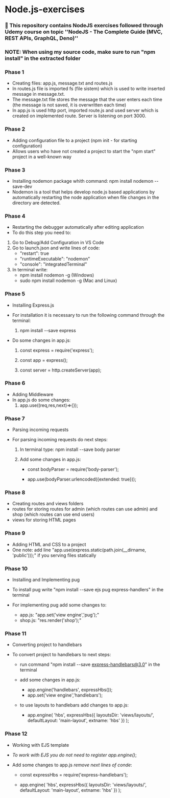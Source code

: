 # Node.js-exercises
### 📝 This repository contains NodeJS exercises followed through Udemy course on topic ''NodeJS - The Complete Guide (MVC, REST APIs, GraphQL, Deno)''

### NOTE: When using my source code, make sure to run "npm install" in the extracted folder


### Phase 1
- Creating files: app.js, message.txt and routes.js
- In routes.js file is imported fs (file sistem) which is used to write inserted message in message.txt. 
- The message.txt file stores the message that the user enters each time (the message is not saved, it is overwritten each time)
- In app.js is used http port, imported route.js and used server which is created on implemented route. Server is listening on port 3000. 

### Phase 2
- Adding configuration file to a project (npm init - for starting configuration)
- Allows users who have not created a project to start the "npm start" project in a well-known way

### Phase 3
- Installing nodemon package whith command: npm install nodemon --save-dev
- Nodemon is a tool that helps develop node.js based applications by automatically restarting the node application when file changes in the directory are detected.

### Phase 4

- Restarting the debugger automatically after editing application
- To do this step you need to:
1. Go to Debug/Add Configuration in VS Code
2. Go to launch.json and write lines of code:
   - "restart": true
   - "runtimeExecutable": "nodemon"
   - "console": "integratedTerminal"
3. In terminal write:
   - npm install nodemon -g (Windows)   
   - sudo npm install nodemon -g (Mac and Linux) 
   
### Phase 5
- Installing Express.js
- For installation it is necessary to run the following command through the terminal:

  1. npm install --save express
  
- Do some changes in app.js:

  1. const  express = require('express');

  2. const  app = express();

  3. const server = http.createServer(app);   
  
### Phase 6
- Adding Middleware 
- In app.js do some changes:
  1. app.use((req,res,next)=>{});
  
### Phase 7

- Parsing incoming requests

- For parsing incoming requests do next steps:
  
  1. In terminal type: npm install --save body parser
  
  2. Add some changes in app.js:
     
	 - const bodyParser = require('body-parser');

     - app.use(bodyParser.urlencoded({extended: true}));
	 
### Phase 8

- Creating routes and views folders
- routes for storing routes for admin (which routes can use admin) and shop (which routes can use end users)
- views for storing HTML pages

### Phase 9

- Adding HTML and CSS to a project
- One note: add line "app.use(express.static(path.join(__dirname, 'public')));" if you serving files statically

### Phase 10

- Installing and Implementing pug

- To install pug write "npm install --save ejs pug express-handlers" in the terminal

- For implementing pug add some changes to:
  
  - app.js: "app.set('view engine','pug');"
  - shop.js: "res.render('shop');"
  
### Phase 11

- Converting project to handlebars

- To convert project to handlebars to next steps:
  
  - run command "npm install --save express-handlebars@3.0" in the terminal
  
  - add some changes in app.js:
     
	- app.engine('handlebars', expressHbs());
	- app.set('view engine','handlebars');

  - to use layouts to handlebars add changes to app.js:
    
	- app.engine(
	  'hbs',
	  expressHbs({
		layoutsDir: 'views/layouts/',
		defaultLayout: 'main-layout',
		extname: 'hbs'
	  })
	);
	

### Phase 12

- Working with EJS template

- *To work with EJS you do not need to register app.engine()*;

- Add some changes to app.js *remove next lines of conde*:
 
  - const expressHbs = require('express-handlebars');
  
  - app.engine(
	  'hbs',
	   expressHbs({
	   layoutsDir: 'views/layouts/',
	   defaultLayout: 'main-layout',
	   extname: 'hbs'
	  })
	);
 
  
	 
  
  
